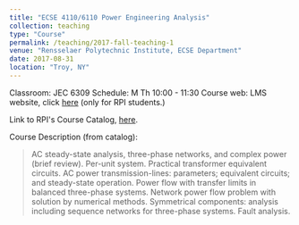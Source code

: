 ```yaml
---
title: "ECSE 4110/6110 Power Engineering Analysis"
collection: teaching
type: "Course"
permalink: /teaching/2017-fall-teaching-1
venue: "Rensselaer Polytechnic Institute, ECSE Department"
date: 2017-08-31
location: "Troy, NY"
---
```

Classroom: JEC 6309
Schedule: M Th 10:00 - 11:30
Course web: LMS website, click [here](https://lms.rpi.edu/) (only for RPI students.)

Link to RPI's Course Catalog, [here](http://catalog.rpi.edu/search_advanced.php?cur_cat_oid=15&search_database=Search&search_db=Search&cpage=1&ecpage=1&ppage=1&spage=1&tpage=1&location=3&filter%5Bkeyword%5D=ecse+4110&filter%5Bexact_match%5D=1).

Course Description (from catalog):
> AC steady-state analysis, three-phase networks, and complex power (brief review). Per-unit system. Practical transformer equivalent circuits. AC power transmission-lines: parameters; equivalent circuits; and steady-state operation. Power flow with transfer limits in balanced three-phase systems. Network power flow problem with solution by numerical methods. Symmetrical components: analysis including sequence networks for three-phase systems. Fault analysis.
